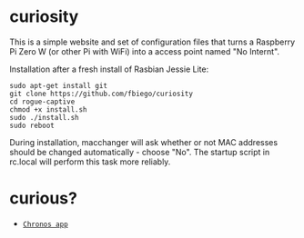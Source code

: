 # curiosity

This is a simple website and set of configuration files that turns a Raspberry Pi Zero W (or other Pi with WiFi) into a access point named "No Internt".

Installation after a fresh install of Rasbian Jessie Lite:
```
sudo apt-get install git
git clone https://github.com/fbiego/curiosity
cd rogue-captive
chmod +x install.sh
sudo ./install.sh
sudo reboot
```
During installation, macchanger will ask whether or not MAC addresses should be changed automatically - choose "No". The startup script in rc.local will perform this task more reliably.

# curious?

- [`Chronos app`](https://fbiego.com/chronos/)

